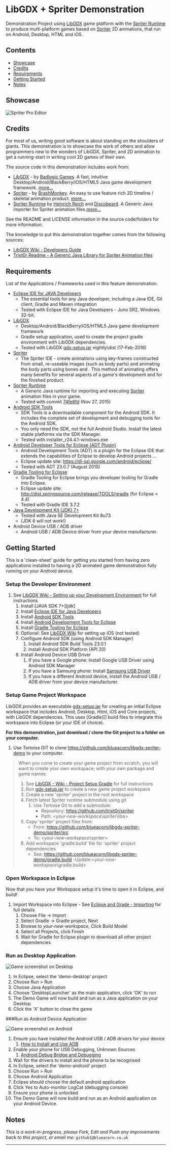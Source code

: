 # LibGDX + Spriter Demonstration
Demonstration Project using [LibGDX][] game platform with the [Spriter Runtime][] to produce multi-platform games based on [Spriter][] 2D animations, that run on Android, Desktop, HTML and iOS.

[LibGDX]: https://libgdx.badlogicgames.com
[Spriter]: http://brashmonkey.com
[Spriter Runtime]: https://github.com/Trixt0r/spriter

## Contents
- [Showcase](#Showcase)
- [Credits](#Credits)
- [Requirements](#Requirements)
- [Getting Started](#GettingStarted)
- [Notes](#Notes)

## <a name="Showcase">Showcase</a>

![Spriter Pro Editor](doc/img/screenshot-spriter.png)

## <a name="Credits">Credits</a>

For most of us, writing good software is about standing on the shoulders of giants.  This demonstration is to showcase the work of others and allow programmers new to the wonders of LibGDX, Spriter, and 2D animation to get a running-start in writing cool 2D games of their own.  

The source code in this demonstration includes work from:

- [LibGDX][] - by [Badlogic Games][].  A fast, intuitive Desktop/Android/BlackBerry/iOS/HTML5 Java game development framework. [more...][libgdx-features]
- [Spriter][spriter] - by [BrashMonkey][]. An easy to use feature rich 2D timeline / skeletal animation product. [more...][spriter-features]
- [Spriter Runtime][] by [Heinrich Reich][trixt0r] and [Discobeard][]. A Generic Java importer for Spriter animation files.[more...][trixt0r-features]

[Badlogic Games]: 	http://www.badlogicgames.com/wordpress/?page_id=2
[libgdx-features]:	https://libgdx.badlogicgames.com/features.html
[BrashMonkey]:     	http://brashmonkey.com/
[Discobeard]:      	https://github.com/Discobeard
[trixt0r]:      	https://github.com/Trixt0r
[spriter-features]: https://brashmonkey.com/spriter-features/
[trixt0r-features]: http://www.youtube.com/watch?v=i_OxqopvMH0

See the README and LICENSE information in the source code/folders for more information.

The knowledge to put this demonstration together comes from the following sources:

- [LibGDX Wiki - Developers Guide][LibGDX-Wiki]
- [Trixt0r Readme - A Generic Java Library for Spriter Animation files][trixt0r-readme]

[LibGDX-Wiki]: https://github.com/libgdx/libgdx/wiki
[trixt0r-readme]: https://github.com/Trixt0r/spriter/blob/master/README.md

## <a name="Requirements">Requirements</a> 
List of the Applications / Frameworks used in this feature demonstration.

- [Eclipse IDE for JAVA Developers][eclipse]
	- The essential tools for any Java developer, including a Java IDE, Git client, Gradle and Maven integration
	- Tested with Eclipse IDE for Java Developers - Juno SR2, Windows 32-bit.
- [LibGDX][libgdx]
	- Desktop/Android/BlackBerry/iOS/HTML5 Java game development framework
	- Gradle setup application, used to create the project gradle environment with LibGDX dependencies.
	- Tested with LibGDX [gdx-setup.jar][libgdx-jar] nightly\dist  (17-Feb-2016)
- [Spriter][spriter]
	- The Spriter IDE - create animations using key-frames constructed from small, re-useable images (such as body parts) and animating the body parts using bones and . This method of animating offers many benefits for several aspects of a game's development and for the finished product. 
- [Spriter Runtime][]
	- A Generic Java runtime for importing and executing [Spriter][] animation files in your game.
	- Tested with commit [74fe6fd][]  (Nov 27, 2015)
- [Android SDK Tools][android-sdk]
	- SDK Tools is a downloadable component for the Android SDK. It includes the complete set of development and debugging tools for the Android SDK.
	- You only need the SDK, not the full Android Studio. Install the latest stable platforms via the SDK Manager.
	- Tested with installer_r24.4.1-windows.exe
- [Android Developer Tools for Eclipse (ADT Plugin)][adt-eclipse]
	- Android Development Tools (ADT) is a plugin for the Eclipse IDE that extends the capabilities of Eclipse to develop Android projects ...
	- Eclipse update site: <https://dl-ssl.google.com/android/eclipse/>
	- Tested with ADT 23.0.7 (August 2015)
- [Gradle Tooling for Eclipse][gradle-eclipse]
	- Gradle Tooling for Eclipse brings you developer tooling for Gradle into Eclipse.
	- Eclipse update site: <http://dist.springsource.com/release/TOOLS/gradle> (for Eclipse < 4.4)
	- Tested with Gradle IDE 3.7.2
- [Java Development Kit (JDK) 7+][oracle-jdk]
	- Tested with Java SE Development Kit 8u73
	- (JDK 6 will not work!)
- Android Device USB / ADB driver 
	- Android USB / ADB Device driver from your device manufacturer.

[eclipse]:     http://www.eclipse.org/downloads/packages/eclipse-ide-java-developers/junosr2
[74fe6fd]: https://github.com/Trixt0r/spriter/tree/74fe6fd8ccd2807f196f25aef4dbbb651f0db5db
[android-sdk]: http://developer.android.com/sdk/index.html#Other
[adt-eclipse]: http://developer.android.com/tools/sdk/eclipse-adt.html
[oracle-jdk]:  http://www.oracle.com/technetwork/java/javase/downloads/index.html
[gradle-eclipse]: https://github.com/spring-projects/eclipse-integration-gradle/

## <a name="GettingStarted">Getting Started</a>

This is a 'clean-sheet' guide for getting you started from having zero applications installed to having a 2D animated game demonstration fully running on your Android device.

### Setup the Developer Environment

1. See [LibGDX Wiki - Setting up your Development Environment][Libgdx-wiki-ide] for full instructions
	1. Install [JAVA SDK 7+][jdk]
	2. Install [Eclipse IDE for Java Developers][eclipse]
	3. Install [Android SDK Tools][android-sdk]
	4. Install [Android Development Tools for Eclipse][adt-eclipse]
	5. Install [Gradle Tooling for Eclipse][gradle-eclipse]
	6. Optional: See [LibGDX Wiki][Libgdx-wiki-ide] for setting up iOS (not tested)
	7. Configure Android SDK (using Android SDK Manager)
		1. Install Android SDK Build Tools 23.0.1
		2. Install Android SDK Platform (API 20)
	8. Install Android Device USB Driver 
		1. If you have a Google phone: Install Google USB Driver using Android SDK Manager
		2. If you have a Samsung phone: Install [Samsung USB Driver][samsung-usb]
		3. If you have a different Android device, install the Android USB / ADB driver from your device manufacturer.

[Libgdx-wiki-ide]: https://github.com/libgdx/libgdx/wiki/Setting-up-your-Development-Environment-%28Eclipse%2C-Intellij-IDEA%2C-NetBeans%29

[samsung-usb]: http://developer.samsung.com/technical-doc/view.do?v=T000000117

### Setup Game Project Workspace
LibGDX provides an executable [gdx-setup.jar][libgdx-jar] for creating an initial Eclipse workspace that includes Android, Desktop, Html, iOS and Core projects, with LibGDX dependencies. This uses [Gradle][] build files to integrate this workspace into Eclipse (or your IDE of choice). 

**For this demonstration, just download / clone the Git project to a folder on your computer.**

1. Use Tortoise GIT to clone <https://github.com/blueacorn/libgdx-spriter-demo> to your computer.

> When you come to create your game project from scratch, you will want to create your own workspace; with your own package and game names:
>
> 1. See [LibGDX - Wiki - Project Setup Gradle][libgdx-setup] for full instructions
> 	1. Run [gdx-setup.jar][libgdx-jar] to create a new game project workspace
>2. Create a new 'spriter' project in the root workspace
>   1. Fetch latest Spriter runtime submodule using git
>      1. Use Tortoise Git to add a submodule: 
>         - Repository: <https://github.com/trixt0r/spriter>
>         - Path:       <*your-new-workspace*\spriter\libs>
>   1. Copy 'spriter' project files from:
>      - From: <https://github.com/blueacorn/libgdx-spriter-demo/spriter/src>
>      - To:   <*your-new-workspace*\spriter>
>   3. Add workspace 'gradle.build' file for 'spriter' project dependencies
>      - See:  <https://github.com/blueacorn/libgdx-spriter-demo/gradle.build>
>      -Update:<*your-new-workspace*\gradle.build>

[libgdx-setup]: https://github.com/libgdx/libgdx/wiki/Project-Setup-Gradle
[libgdx-jar]:   https://libgdx.badlogicgames.com/nightlies/dist/gdx-setup.jar

### Open Workspace in Eclipse
Now that you have your Workspace setup it's time to open it in Eclipse, and build!

1. Import Workspace into Eclipse - See [Eclipse and Grade - Importing][libgdx-wiki-import] for full details
	1. Choose File -> Import 
	2. Select Gradle -> Gradle project, Next
	3. Browse to *your-new-workspace*, Click Build Model
	4. Select all Projects, click Finish
	5. Wait for Gradle for Eclipse plugin to download all other project dependencies 

### Run as Desktop Application

![Game screenshot on Desktop](doc/img/screenshot-desktop.png)

1. In Eclipse, select the 'demo-desktop' project
2. Choose Run > Run 
3. Choose Java Application
4. Choose 'DesktopLauncher' as the main application, click 'OK' to run
5. The Demo Game will now build and run as a Java application on your Desktop
6. Click the 'X' button to close the game

###Run as Android Device Application

![Game screenshot on Android](doc/img/screenshot-android.png)

1. Ensure you have installed the Android USB / ADB drivers for your device
	1. [How to Install and Use ADB][how-to-adb]
1. Enable your phone for USB Debugging, Unknown Sources
	1. [Android Debug Bridge and Debugging][android-adb]
3. Wait for the drivers to install and the phone to be recognised
4. In Eclipse, select the 'demo-android' project
5. Choose Run > Run
6. Choose Android Application
7. Eclipse should choose the default android application
8. Click Yes to Auto-monitor LogCat (debugging console)
9. Ensure your phone is unlocked
10. The Demo Game will now build and run as an Android application on your Android Device.

[libgdx-wiki-import]: https://github.com/libgdx/libgdx/wiki/Gradle-and-Eclipse#importing-your-project
[how-to-adb]: http://www.howtogeek.com/125769/how-to-install-and-use-abd-the-android-debug-bridge-utility/
[android-adb]: http://developer.android.com/tools/help/adb.html

## <a name="Notes">Notes</a>

*This is a work-in-progress, please Fork, Edit and Push any improvements back to this project, or email me:* 
`github1`[][nul]`@`[][nul]`blueacorn.co.uk`

[nul]: http://nul

---
